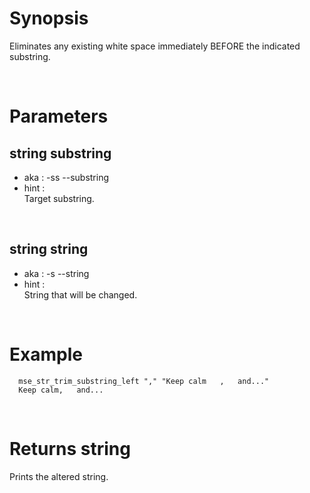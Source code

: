 # Synopsis

Eliminates any existing white space immediately BEFORE the indicated substring.



&nbsp;

# Parameters

## string substring

- aka       : -ss --substring
- hint      :  
  Target substring.

&nbsp;


## string string

- aka       : -s --string
- hint      :  
  String that will be changed.

&nbsp;


# Example

``` shell
  mse_str_trim_substring_left "," "Keep calm   ,   and..."
  Keep calm,   and...
```


&nbsp;

# Returns string

Prints the altered string.